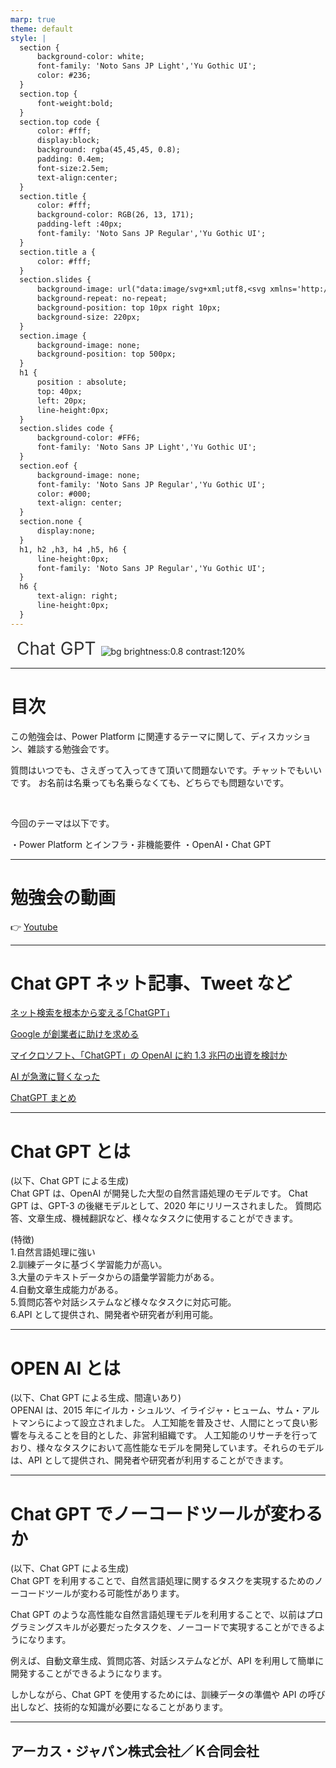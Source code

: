 ```yaml
---
marp: true
theme: default
style: |
  section {
      background-color: white;
      font-family: 'Noto Sans JP Light','Yu Gothic UI';
      color: #236;
  }
  section.top {
      font-weight:bold;
  }
  section.top code {
      color: #fff;
      display:block;
      background: rgba(45,45,45, 0.8);
      padding: 0.4em;
      font-size:2.5em;
      text-align:center;
  }
  section.title {
      color: #fff;
      background-color: RGB(26, 13, 171);
      padding-left :40px;
      font-family: 'Noto Sans JP Regular','Yu Gothic UI';
  }
  section.title a {
      color: #fff;
  }
  section.slides {
      background-image: url("data:image/svg+xml;utf8,<svg xmlns='http://www.w3.org/2000/svg' width='680px' height='230px' preserveAspectRatio='none'><path d='M130,0l-70,110l70,110l50,0l-70,-110l70,-110H0Z' transform='translate(0 5)' fill='RGB(204,204,204)'/><path d='M0,0l0,220l50,0l0,-47.14285714l-40,-62.85714286l40,-62.85714286l0,-47.14285714H0Z' transform='translate(0 5)' fill='RGB(0,0,0)'/><path d='M50,0l0,47.14285714l30,-47.14285714H0Z' transform='translate(0 5)' fill='RGB(204,204,204)'/><path d='M50,220l0,-47.14285714l30,47.14285714H0Z' transform='translate(0 5)' fill='RGB(204,204,204)'/><text id='LLC' transform='translate(180 226)' font-size='316' font-family='SegoeUI-Bold, Segoe UI' font-weight='700'>LLC</text></svg>");
      background-repeat: no-repeat;
      background-position: top 10px right 10px;
      background-size: 220px;
  }    
  section.image {
      background-image: none;
      background-position: top 500px;
  }    
  h1 {
      position : absolute;
      top: 40px;
      left: 20px;
      line-height:0px;
  }
  section.slides code {
      background-color: #FF6;
      font-family: 'Noto Sans JP Light','Yu Gothic UI';
  }
  section.eof {
      background-image: none;
      font-family: 'Noto Sans JP Regular','Yu Gothic UI';
      color: #000;
      text-align: center;
  }
  section.none {
      display:none;
  }    
  h1, h2 ,h3, h4 ,h5, h6 {
      line-height:0px;        
      font-family: 'Noto Sans JP Regular','Yu Gothic UI';
  }
  h6 {
      text-align: right;
      line-height:0px;
  }
---
```


<!--
オンライン勉強会注意事項リスト

- （最重要）端末再起動
- （最重要）息を吸うときに音を出さない
- （最重要）リモートデスクトップは、rdp ファイルじゃなくて、windows から起動する
- （最重要）音声をリモートで再生で設定する　設定済みなのでそのままで大丈夫
- 場所を移動してから準備する
- セカンドディスプレイの解像度が変わると、OBS の設定が変わるため、全部の環境に接続してから OBS 設定変更する
- セカンドディスるプレイのマウスの方向を確認する
- Zoom url を送る
- Zoom 全画面になっているかを確認する
- Youtubeの音声、画質を確認
- Wifiの速度が出ていることを確認
- 2560 1440 を使う

- デスクトップをきれいにする
- ブラウザはゲストモード　事故防止　必要な画面はいろいろログインしておく
- 通知系アプリを落とす
- 使わないアプリは終了
- 予測変換や履歴をできる限り無効化
- 要リハーサル

- 音が聞こえない時、配信PCは、CableAudioが有効であること
　OBSのデスクトップ設定（https://vip-jikkyo.net/obs-not-capturing-pc-game-audio）
　サウンドデバイスの設定

- voice meeter は、
  HARDWARE INPUT １ を WDM:マイク配列
  HARDWARE INPUT ２ を MME:エコーキャンセルスピーカー
  HARDWARE OUT を ３ WDM:エコーキャンセルスピーカー
  Run other Voice meeter tools > Run 15 Bands EQ > BUS B を選択

  System Setting
  MME 2048
  WDM 512
-->

<!--　class: top -->
<script src="https://ajax.googleapis.com/ajax/libs/jquery/1.8.3/jquery.min.js"></script>
<script type="text/javascript">
$(function(){
$('a').attr({'target':'_blank'}); //全てのリンクを別タブにする場合
window.location.hash = '1';
});
</script>

<span style="font-size:2.0em;margin-left:10px;color:#333">Chat GPT </span>
![bg brightness:0.8 contrast:120%](https://powerpages.microsoft.com/pictures/pages/homePage/hero/Hero.jpg)

---

<!-- class: image -->

# 目次

この勉強会は、Power Platform に関連するテーマに関して、ディスカッション、雑談する勉強会です。<br>

質問はいつでも、さえぎって入ってきて頂いて問題ないです。チャットでもいいです。
お名前は名乗っても名乗らなくても、どちらでも問題ないです。

<br />

今回のテーマは以下です。<br>

・Power Platform とインフラ・非機能要件
・OpenAI・Chat GPT

---

<!-- class: slides -->

# 勉強会の動画

👉 [Youtube](https://youtube.com/live/E7CZwGmdyi4?feature=share)

---

# Chat GPT ネット記事、Tweet など

[ネット検索を根本から変える｢ChatGPT｣](https://news.line.me/detail/oa-president/g49pco6vverc?mediadetail=1&utm_source=line&utm_medium=share&utm_campaign=none)

[Google が創業者に助けを求める](https://japan.cnet.com/article/35198930/)

[マイクロソフト、「ChatGPT」の OpenAI に約 1.3 兆円の出資を検討か](https://japan.zdnet.com/article/35198416/)

[AI が急激に賢くなった](https://twitter.com/takuyakitagawa/status/1619513559326818305?s=46&t=3Btg6f7f6J8KWLQz8uZcTw)

[ChatGPT まとめ](https://twitter.com/shodaiiiiii/status/1618073678553681921)

---

# Chat GPT とは

(以下、Chat GPT による生成)  
Chat GPT は、OpenAI が開発した大型の自然言語処理のモデルです。
Chat GPT は、GPT-3 の後継モデルとして、2020 年にリリースされました。
質問応答、文章生成、機械翻訳など、様々なタスクに使用することができます。

(特徴)  
1.自然言語処理に強い  
2.訓練データに基づく学習能力が高い。  
3.大量のテキストデータからの語彙学習能力がある。  
4.自動文章生成能力がある。  
5.質問応答や対話システムなど様々なタスクに対応可能。  
6.API として提供され、開発者や研究者が利用可能。

---

# OPEN AI とは

(以下、Chat GPT による生成、間違いあり)  
OPENAI は、2015 年にイルカ・シュルツ、イライジャ・ヒューム、サム・アルトマンらによって設立されました。
人工知能を普及させ、人間にとって良い影響を与えることを目的とした、非営利組織です。
人工知能のリサーチを行っており、様々なタスクにおいて高性能なモデルを開発しています。それらのモデルは、API として提供され、開発者や研究者が利用することができます。

---

# Chat GPT でノーコードツールが変わるか

(以下、Chat GPT による生成)  
 Chat GPT を利用することで、自然言語処理に関するタスクを実現するためのノーコードツールが変わる可能性があります。

Chat GPT のような高性能な自然言語処理モデルを利用することで、以前はプログラミングスキルが必要だったタスクを、ノーコードで実現することができるようになります。

例えば、自動文章生成、質問応答、対話システムなどが、API を利用して簡単に開発することができるようになります。

しかしながら、Chat GPT を使用するためには、訓練データの準備や API の呼び出しなど、技術的な知識が必要になることがあります。

---

<!--
class: eof
paginate: false
footer: © 2022 KLLC
-->

## アーカス・ジャパン株式会社／Ｋ合同会社
